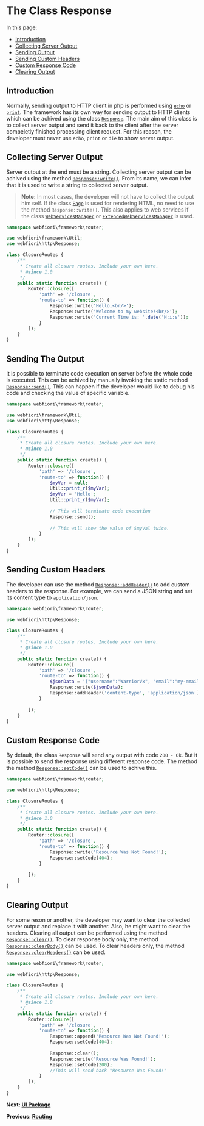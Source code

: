 
# The Class Response

<meta name="description" description="The class response is used to send back server output to the client.">

In this page:

* [Introduction](#introduction)
* [Collecting Server Output](#collecting-server-output)
* [Sending Output](#sending-the-output)
* [Sending Custom Headers](#sending-custom-headers)
* [Custom Response Code](#custom-response-code)
* [Clearing Output](#clearing-output)

## Introduction

Normally, sending output to HTTP client in php is performed using [`echo`](https://www.php.net/manual/en/function.echo.php) or [`print`](https://www.php.net/manual/en/function.print.php). The framework has its own way for sending output to HTTP clients which can be achived using the class [`Response`](https://webfiori.com/docs/webfiori/http/Response). The main aim of this class is to collect server output and send it back to the client after the server compeletly finished processing client request. For this reason, the developer must never use `echo`, `print` or `die` to show server output.  

## Collecting Server Output

Server output at the end must be a string. Collecting server output can be achived using the method [`Response::write()`](https://webfiori.com/docs/webfiori/http/Response#write). From its name, we can infer that it is used to write a string to collected server output.

> **Note:** In most cases, the developer will not have to collect the output him self. If the class [`Page`](https://webfiori.com/docs/webfiori/framework/Page) is used for rendering HTML, no need to use the method `Response::write()`. This also applies to web services if the class [`WebServicesManager`](https://webfiori.com/docs/webfiori/http/WebServicesManager) or [`ExtendedWebServicesManager`](https://webfiori.com/docs/webfiori/framework/ExtendedWebServicesManager) is used.

``` php
namespace webfiori\framework\router;

use webfiori\framework\Util;
use webfiori\http\Response;

class ClosureRoutes {
    /**
     * Create all closure routes. Include your own here.
     * @since 1.0
     */
    public static function create() {
        Router::closure([
            'path' => '/closure',
            'route-to' => function() {
                Response::write('Hello,<br/>');
                Response::write('Welcome to my website!<br/>');
                Response::write('Current Time is: '.date('H:i:s'));
            }
        ]);
    }
}
```

## Sending The Output

It is possible to terminate code execution on server before the whole code is executed. This can be achived by manually invoking the static method [`Response::send()`](https://webfiori.com/docs/webfiori/http/Response#send). This can happen if the developer would like to debug his code and checking the value of specific variable.

``` php
namespace webfiori\framework\router;

use webfiori\framework\Util;
use webfiori\http\Response;

class ClosureRoutes {
    /**
     * Create all closure routes. Include your own here.
     * @since 1.0
     */
    public static function create() {
        Router::closure([
            'path' => '/closure',
            'route-to' => function() {
                $myVar = null;
                Util::print_r($myVar);
                $myVar = 'Hello';
                Util::print_r($myVar);
                
                // This will terminate code execution
                Response::send();
                
                // This will show the value of $myVal twice.
            }
        ]);
    }
}
```

## Sending Custom Headers

The developer can use the method [`Response::addHeader()`](https://webfiori.com/docs/webfiori/http/Response#addHeader) to add custom headers to the response. For example, we can send a JSON string and set its content type to `application/json`.

``` php
namespace webfiori\framework\router;

use webfiori\http\Response;

class ClosureRoutes {
    /**
     * Create all closure routes. Include your own here.
     * @since 1.0
     */
    public static function create() {
        Router::closure([
            'path' => '/closure',
            'route-to' => function() {
                $jsonData = '{"username":"WarriorVx", "email":"my-email@example.com", "age":33}';
                Response::write($jsonData);
                Response::addHeader('content-type', 'application/json');
            }
            
        ]);
    }
}
```

## Custom Response Code

By default, the class `Response` will send any output with code `200 - Ok`. But it is possible to send the response using different response code. The method the method [`Response::setCode()`](https://webfiori.com/docs/webfiori/http/Response#setCode) can be used to achive this.

``` php
namespace webfiori\framework\router;

use webfiori\http\Response;

class ClosureRoutes {
    /**
     * Create all closure routes. Include your own here.
     * @since 1.0
     */
    public static function create() {
        Router::closure([
            'path' => '/closure',
            'route-to' => function() {
                Response::write('Resource Was Not Found!');
                Response::setCode(404);
            }
            
        ]);
    }
}
```

## Clearing Output

For some reson or another, the developer may want to clear the collected server output and replace it with another. Also, he might want to clear the headers. Clearing all output can be performed using the method [`Response::clear()`](https://webfiori.com/docs/webfiori/http/Response#clear). To clear response body only, the method [`Response::clearBody()`](https://webfiori.com/docs/webfiori/http/Response#clearBody) can be used. To clear headers only, the method [`Response::clearHeaders()`](https://webfiori.com/docs/webfiori/http/Response#clearHeaders) can be used.

``` php
namespace webfiori\framework\router;

use webfiori\http\Response;

class ClosureRoutes {
    /**
     * Create all closure routes. Include your own here.
     * @since 1.0
     */
    public static function create() {
        Router::closure([
            'path' => '/closure',
            'route-to' => function() {
                Response::append('Resource Was Not Found!');
                Response::setCode(404);
                
                Response::clear();
                Response::write('Resource Was Found!');
                Response::setCode(200);
                //This will send back "Resource Was Found!"
            }
        ]);
    }
}
```

**Next: [UI Package](learn/ui-package)**

**Previous: [Routing](learn/routing)**
